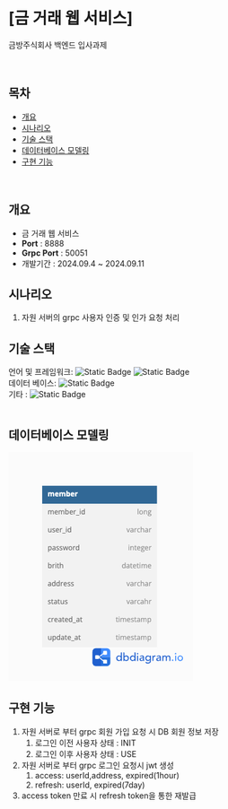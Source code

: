 # [금 거래 웹 서비스]

금방주식회사 백엔드 입사과제

</br>

## 목차
- [개요](#개요)
- [시나리오](#시나리오)
- [기술 스택](#기술-스택)
- [데이터베이스 모델링](#데이터베이스-모델링)
- [구현 기능](#구현-기능)

<br/>

## 개요
- 금 거래 웹 서비스
- **Port** : 8888
- **Grpc Port** : 50051
- 개발기간 : 2024.09.4 ~ 2024.09.11
  <br/>

## 시나리오
1. 자원 서버의 grpc 사용자 인증 및 인가 요청 처리
   <br/>

## 기술 스택
언어 및 프레임워크: ![Static Badge](https://img.shields.io/badge/Java-17-blue) ![Static Badge](https://img.shields.io/badge/Springboot-3.2.8-green)<br/>
데이터 베이스: ![Static Badge](https://img.shields.io/badge/Mariadb-11.5.2-orange) <br/>
기타 : ![Static Badge](https://img.shields.io/badge/redis-red) <br/>
<br/>

## 데이터베이스 모델링
<img src="./docs/gold_auth_db.png">

<br/>

## 구현 기능
1. 자원 서버로 부터 grpc 회원 가입 요청 시 DB 회원 정보 저장
   1. 로그인 이전 사용자 상태 : INIT
   2. 로그인 이후 사용자 상태 : USE
2. 자원 서버로 부터 grpc 로그인 요청시 jwt 생성
   1. access: userId,address, expired(1hour)
   2. refresh: userId, expired(7day)
3. access token 만료 시 refresh token을 통한 재발급
   <br/>


